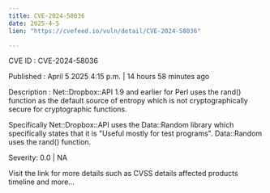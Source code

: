 ```yaml
---
title: CVE-2024-58036
date: 2025-4-5
lien: "https://cvefeed.io/vuln/detail/CVE-2024-58036"

---
```


CVE ID : CVE-2024-58036

Published :  April 5
2025
4:15 p.m. | 14 hours
58 minutes ago

Description : Net::Dropbox::API 1.9 and earlier for Perl uses the rand() function as the default source of entropy
which is not cryptographically secure
for cryptographic functions.

Specifically Net::Dropbox::API uses the Data::Random library which specifically states that it is "Useful mostly for test programs". Data::Random uses the rand() function.

Severity: 0.0 | NA

Visit the link for more details
such as CVSS details
affected products
timeline
and more...
